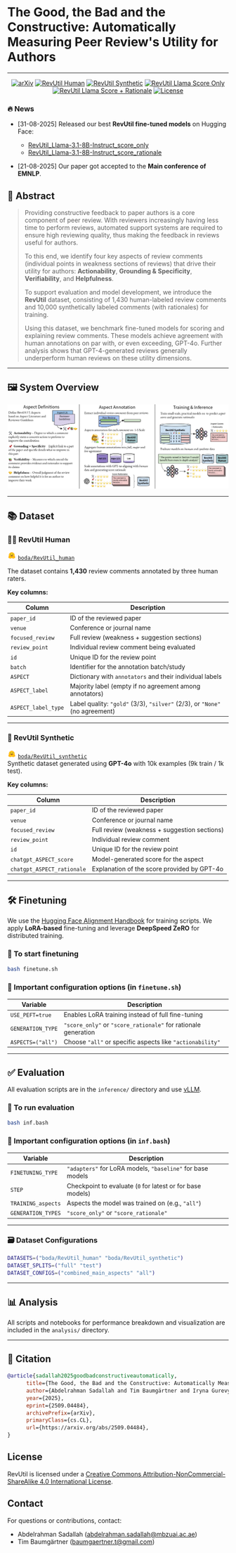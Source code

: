 # The Good, the Bad and the Constructive: Automatically Measuring Peer Review's Utility for Authors

---

<p align="center">
  <a href="https://www.arxiv.org/abs/2509.04484"><img src="https://img.shields.io/badge/arXiv-2509.04484-b31b1b.svg" alt="arXiv"></a>
  <a href="https://huggingface.co/datasets/boda/RevUtil_human"><img src="https://img.shields.io/badge/Dataset-HuggingFace-yellow" alt="RevUtil Human"></a>
  <a href="https://huggingface.co/datasets/boda/RevUtil_synthetic"><img src="https://img.shields.io/badge/Dataset-HuggingFace-yellow" alt="RevUtil Synthetic"></a>
  <a href="https://huggingface.co/boda/RevUtil_Llama-3.1-8B-Instruct_score_only"><img src="https://img.shields.io/badge/%F0%9F%A4%97%20Hugging%20Face-Model-blue" alt="RevUtil Llama Score Only"></a>
  <a href="https://huggingface.co/boda/RevUtil_Llama-3.1-8B-Instruct_score_rationale"><img src="https://img.shields.io/badge/%F0%9F%A4%97%20Hugging%20Face-Model-blue" alt="RevUtil Llama Score + Rationale"></a>
  <a href="https://github.com/bodasadallah/review_rewrite/blob/main/LICENSE"><img src="https://img.shields.io/badge/License-CC--BY--NC--SA%204.0-lightgrey.svg" alt="License"></a>
</p>

### :fire: News

- [31-08-2025] Released our best **RevUtil fine-tuned models** on Hugging Face:

  - [RevUtil_Llama-3.1-8B-Instruct_score_only](https://huggingface.co/boda/RevUtil_Llama-3.1-8B-Instruct_score_only)
  - [RevUtil_Llama-3.1-8B-Instruct_score_rationale](https://huggingface.co/boda/RevUtil_Llama-3.1-8B-Instruct_score_rationale)

- [21-08-2025] Our paper got accepted to the **Main conference of EMNLP**.

## 📝 Abstract

> Providing constructive feedback to paper authors is a core component of peer review. With reviewers increasingly having less time to perform reviews, automated support systems are required to ensure high reviewing quality, thus making the feedback in reviews useful for authors.
>
> To this end, we identify four key aspects of review comments (individual points in weakness sections of reviews) that drive their utility for authors: **Actionability**, **Grounding & Specificity**, **Verifiability**, and **Helpfulness**.
>
> To support evaluation and model development, we introduce the **RevUtil** dataset, consisting of 1,430 human-labeled review comments and 10,000 synthetically labeled comments (with rationales) for training.
>
> Using this dataset, we benchmark fine-tuned models for scoring and explaining review comments. These models achieve agreement with human annotations on par with, or even exceeding, GPT-4o. Further analysis shows that GPT-4-generated reviews generally underperform human reviews on these utility dimensions.

---

## 🖼️ System Overview

![System Overview](assets/system_overview.jpg)

---

## 📚 Dataset

### 🧑‍🔬 RevUtil Human

<img src="assets/hf_logo.png" alt="HF Logo" width="20"/> [`boda/RevUtil_human`](https://huggingface.co/datasets/boda/RevUtil_human)

The dataset contains **1,430** review comments annotated by three human raters.

**Key columns:**

| Column              | Description                                                                 |
| ------------------- | --------------------------------------------------------------------------- |
| `paper_id`          | ID of the reviewed paper                                                    |
| `venue`             | Conference or journal name                                                  |
| `focused_review`    | Full review (weakness + suggestion sections)                                |
| `review_point`      | Individual review comment being evaluated                                   |
| `id`                | Unique ID for the review point                                              |
| `batch`             | Identifier for the annotation batch/study                                   |
| `ASPECT`            | Dictionary with `annotators` and their individual labels                    |
| `ASPECT_label`      | Majority label (empty if no agreement among annotators)                     |
| `ASPECT_label_type` | Label quality: `"gold"` (3/3), `"silver"` (2/3), or `"None"` (no agreement) |

---

### 🤖 RevUtil Synthetic

<img src="assets/hf_logo.png" alt="HF Logo" width="20"/> [`boda/RevUtil_synthetic`](https://huggingface.co/datasets/boda/RevUtil_synthetic)  
Synthetic dataset generated using **GPT-4o** with 10k examples (9k train / 1k test).

**Key columns:**

| Column                     | Description                                  |
| -------------------------- | -------------------------------------------- |
| `paper_id`                 | ID of the reviewed paper                     |
| `venue`                    | Conference or journal name                   |
| `focused_review`           | Full review (weakness + suggestion sections) |
| `review_point`             | Individual review comment                    |
| `id`                       | Unique ID for the review point               |
| `chatgpt_ASPECT_score`     | Model-generated score for the aspect         |
| `chatgpt_ASPECT_rationale` | Explanation of the score provided by GPT-4o  |

---

## 🛠️ Finetuning

We use the [Hugging Face Alignment Handbook](https://github.com/huggingface/alignment-handbook) for training scripts. We apply **LoRA-based** fine-tuning and leverage **DeepSpeed ZeRO** for distributed training.

### 🏃 To start finetuning

```bash
bash finetune.sh
```

### 🔧 Important configuration options (in `finetune.sh`)

| Variable          | Description                                                    |
| ----------------- | -------------------------------------------------------------- |
| `USE_PEFT=true`   | Enables LoRA training instead of full fine-tuning              |
| `GENERATION_TYPE` | `"score_only"` or `"score_rationale"` for rationale generation |
| `ASPECTS=("all")` | Choose `"all"` or specific aspects like `"actionability"`      |

---

## ✅ Evaluation

All evaluation scripts are in the `inference/` directory and use [vLLM](https://github.com/vllm-project/vllm).

### 🏃 To run evaluation

```bash
bash inf.bash
```

### 🔧 Important configuration options (in `inf.bash`)

| Variable           | Description                                                |
| ------------------ | ---------------------------------------------------------- |
| `FINETUNING_TYPE`  | `"adapters"` for LoRA models, `"baseline"` for base models |
| `STEP`             | Checkpoint to evaluate (`0` for latest or for base models) |
| `TRAINING_aspects` | Aspects the model was trained on (e.g., `"all"`)           |
| `GENERATION_TYPES` | `"score_only"` or `"score_rationale"`                      |

---

### 🗃 Dataset Configurations

```bash
DATASETS=("boda/RevUtil_human" "boda/RevUtil_synthetic")
DATASET_SPLITS=("full" "test")
DATASET_CONFIGS=("combined_main_aspects" "all")
```

---

## 📊 Analysis

All scripts and notebooks for performance breakdown and visualization are included in the `analysis/` directory.

---

## 📎 Citation

```bibtex
@article{sadallah2025goodbadconstructiveautomatically,
      title={The Good, the Bad and the Constructive: Automatically Measuring Peer Review's Utility for Authors}, 
      author={Abdelrahman Sadallah and Tim Baumgärtner and Iryna Gurevych and Ted Briscoe},
      year={2025},
      eprint={2509.04484},
      archivePrefix={arXiv},
      primaryClass={cs.CL},
      url={https://arxiv.org/abs/2509.04484}, 
}
```

## License

RevUtil is licensed under a
[Creative Commons Attribution-NonCommercial-ShareAlike 4.0 International License](http://creativecommons.org/licenses/by-nc-sa/4.0/).

## Contact

For questions or contributions, contact:

- Abdelrahman Sadallah (abdelrahman.sadallah@mbzuai.ac.ae)
- Tim Baumgärtner (baumgaertner.t@gmail.com)
